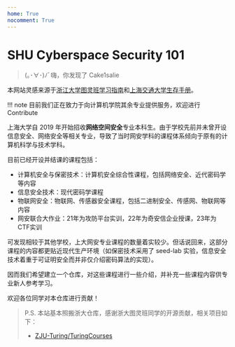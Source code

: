 ```yaml
---
home: True
nocomment: True
---
```


# SHU Cyberspace Security 101

> (｡･∀･)ﾉﾞ嗨，你发现了 Cake1salie

本网站灵感来源于[浙江大学图灵班学习指南](https://zju-turing.github.io/TuringCourses/)和[上海交通大学生存手册](https://survivesjtu.gitbook.io/survivesjtumanual/)。

!!! note
    目前我们正在致力于向计算机学院其余专业提供服务，欢迎进行Contribute

上海大学自 2019 年开始招收**网络空间安全**专业本科生。由于学校先前并未曾开设信息安全、网络安全等相关专业，导致了当时网安学科的课程体系倾向于原有的计算机科学与技术学科。

目前已经开设并结课的课程包括：

- 计算机安全与保密技术：计算机安全综合性课程，包括网络安全、近代密码学等内容
- 信息安全技术：现代密码学课程
- 物联网安全：物联网、传感器安全课程，包括二进制安全、传感网、物联网等内容
- 网安联合大作业：21年为攻防平台实训，22年为奇安信企业授课，23年为CTF实训

可发现相较于其他学校，上大网安专业课程的数量着实较少。但话说回来，这部分课程的内容都更贴近现代生产环境（如保密技术采用了 seed-lab 实验，信息安全技术着重于可证明安全而并非仅介绍密码算法的实现）。

因而我们希望建立一个仓库，对这些课程进行一些介绍，并补充一些课程内容供专业新人参考学习。

欢迎各位同学对本仓库进行贡献！

> P.S. 本站基本照搬浙大仓库，感谢浙大图灵班同学的开源贡献，相关项目如下：
>
> - [ZJU-Turing/TuringCourses](https://github.com/ZJU-Turing/TuringCourses/)
